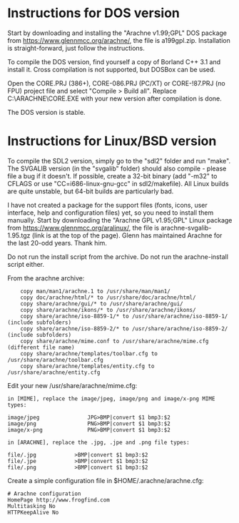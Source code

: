 #  Instructions for DOS version

Start by downloading and installing the "Arachne v1.99;GPL" DOS package from https://www.glennmcc.org/arachne/, the file is a199gpl.zip. Installation is straight-forward, just follow the instructions.

To compile the DOS version, find yourself a copy of Borland C++ 3.1 and install it. Cross compilation is not supported, but DOSBox can be used.

Open the CORE.PRJ (386+), CORE-086.PRJ (PC/XT) or CORE-!87.PRJ (no FPU) project file and select "Compile > Build all". Replace C:\ARACHNE\CORE.EXE with your new version after compilation is done.

The DOS version is stable.

# Instructions for Linux/BSD version

To compile the SDL2 version, simply go to the "sdl2" folder and run "make". The SVGALIB version (in the "svgalib" folder) should also compile - please file a bug if it doesn't. If possible, create a 32-bit binary (add "-m32" to CFLAGS or use "CC=i686-linux-gnu-gcc" in sdl2/makefile). All Linux builds are quite unstable, but 64-bit builds are particularly bad.

I have not created a package for the support files (fonts, icons, user interface, help and configuration files) yet, so you need to install them manually. Start by downloading the "Arachne GPL v1.95;GPL" Linux package from https://www.glennmcc.org/aralinux/, the file is arachne-svgalib-1.95.tgz (link is at the top of the page). Glenn has maintained Arachne for the last 20-odd years. Thank him.

Do not run the install script from the archive. Do not run the arachne-install script either.

From the arachne archive:
```
    copy man/man1/arachne.1 to /usr/share/man/man1/
    copy doc/arachne/html/* to /usr/share/doc/arachne/html/
    copy share/arachne/gui/* to /usr/share/arachne/gui/
    copy share/arachne/ikons/* to /usr/share/arachne/ikons/
    copy share/arachne/iso-8859-1/* to /usr/share/arachne/iso-8859-1/ (include subfolders)
    copy share/arachne/iso-8859-2/* to /usr/share/arachne/iso-8859-2/ (include subfolders)
    copy share/arachne/mime.conf to /usr/share/arachne/mime.cfg (different file name)
    copy share/arachne/templates/toolbar.cfg to /usr/share/arachne/toolbar.cfg
    copy share/arachne/templates/entity.cfg to /usr/share/arachne/entity.cfg
```

Edit your new /usr/share/arachne/mime.cfg:

    in [MIME], replace the image/jpeg, image/png and image/x-png MIME types:

```
image/jpeg               JPG>BMP|convert $1 bmp3:$2
image/png                PNG>BMP|convert $1 bmp3:$2
image/x-png              PNG>BMP|convert $1 bmp3:$2
```
    in [ARACHNE], replace the .jpg, .jpe and .png file types:
```
file/.jpg            >BMP|convert $1 bmp3:$2
file/.jpe            >BMP|convert $1 bmp3:$2
file/.png            >BMP|convert $1 bmp3:$2
```

Create a simple configuration file in $HOME/.arachne/arachne.cfg:
```
# Arachne configuration
HomePage http://www.frogfind.com
Multitasking No
HTTPKeepAlive No
```

